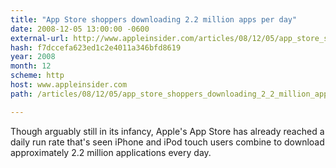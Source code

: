 ```yaml
---
title: "App Store shoppers downloading 2.2 million apps per day"
date: 2008-12-05 13:00:00 -0600
external-url: http://www.appleinsider.com/articles/08/12/05/app_store_shoppers_downloading_2_2_million_apps_per_day.html
hash: f7dccefa623ed1c2e4011a346bfd8619
year: 2008
month: 12
scheme: http
host: www.appleinsider.com
path: /articles/08/12/05/app_store_shoppers_downloading_2_2_million_apps_per_day.html

---
```


Though arguably still in its infancy, Apple's App Store has already reached a daily run rate that's seen iPhone and iPod touch users combine to download approximately 2.2 million applications every day.
